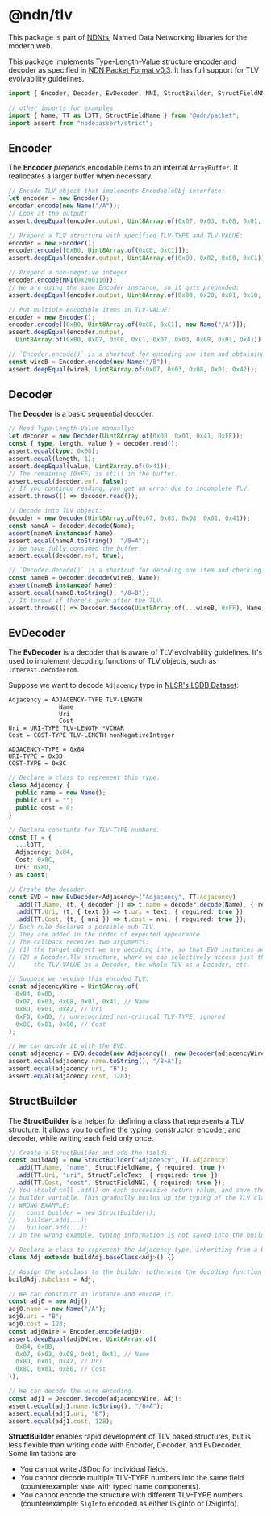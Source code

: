 # @ndn/tlv

This package is part of [NDNts](https://yoursunny.com/p/NDNts/), Named Data Networking libraries for the modern web.

This package implements Type-Length-Value structure encoder and decoder as specified in [NDN Packet Format v0.3](https://docs.named-data.net/NDN-packet-spec/0.3/tlv.html).
It has full support for TLV evolvability guidelines.

```ts
import { Encoder, Decoder, EvDecoder, NNI, StructBuilder, StructFieldNNI, StructFieldText } from "@ndn/tlv";

// other imports for examples
import { Name, TT as l3TT, StructFieldName } from "@ndn/packet";
import assert from "node:assert/strict";
```

## Encoder

The **Encoder** *prepend*s encodable items to an internal `ArrayBuffer`.
It reallocates a larger buffer when necessary.

```ts
// Encode TLV object that implements EncodableObj interface:
let encoder = new Encoder();
encoder.encode(new Name("/A"));
// Look at the output:
assert.deepEqual(encoder.output, Uint8Array.of(0x07, 0x03, 0x08, 0x01, 0x41));

// Prepend a TLV structure with specified TLV-TYPE and TLV-VALUE:
encoder = new Encoder();
encoder.encode([0xB0, Uint8Array.of(0xC0, 0xC1)]);
assert.deepEqual(encoder.output, Uint8Array.of(0xB0, 0x02, 0xC0, 0xC1));

// Prepend a non-negative integer
encoder.encode(NNI(0x200110));
// We are using the same Encoder instance, so it gets prepended:
assert.deepEqual(encoder.output, Uint8Array.of(0x00, 0x20, 0x01, 0x10, 0xB0, 0x02, 0xC0, 0xC1));

// Put multiple encodable items in TLV-VALUE:
encoder = new Encoder();
encoder.encode([0xB0, Uint8Array.of(0xC0, 0xC1), new Name("/A")]);
assert.deepEqual(encoder.output,
  Uint8Array.of(0xB0, 0x07, 0xC0, 0xC1, 0x07, 0x03, 0x08, 0x01, 0x41));

// `Encoder.encode()` is a shortcut for encoding one item and obtaining the output:
const wireB = Encoder.encode(new Name("/B"));
assert.deepEqual(wireB, Uint8Array.of(0x07, 0x03, 0x08, 0x01, 0x42));
```

## Decoder

The **Decoder** is a basic sequential decoder.

```ts
// Read Type-Length-Value manually:
let decoder = new Decoder(Uint8Array.of(0x08, 0x01, 0x41, 0xFF));
const { type, length, value } = decoder.read();
assert.equal(type, 0x08);
assert.equal(length, 1);
assert.deepEqual(value, Uint8Array.of(0x41));
// The remaining [0xFF] is still in the buffer.
assert.equal(decoder.eof, false);
// If you continue reading, you get an error due to incomplete TLV.
assert.throws(() => decoder.read());

// Decode into TLV object:
decoder = new Decoder(Uint8Array.of(0x07, 0x03, 0x08, 0x01, 0x41));
const nameA = decoder.decode(Name);
assert(nameA instanceof Name);
assert.equal(nameA.toString(), "/8=A");
// We have fully consumed the buffer.
assert.equal(decoder.eof, true);

// `Decoder.decode()` is a shortcut for decoding one item and checking for EOF.
const nameB = Decoder.decode(wireB, Name);
assert(nameB instanceof Name);
assert.equal(nameB.toString(), "/8=B");
// It throws if there's junk after the TLV.
assert.throws(() => Decoder.decode(Uint8Array.of(...wireB, 0xFF), Name));
```

## EvDecoder

The **EvDecoder** is a decoder that is aware of TLV evolvability guidelines.
It's used to implement decoding functions of TLV objects, such as `Interest.decodeFrom`.

Suppose we want to decode `Adjacency` type in [NLSR's LSDB Dataset](https://redmine.named-data.net/projects/nlsr/wiki/LSDB_DataSet/13):

```abnf
Adjacency = ADJACENCY-TYPE TLV-LENGTH
              Name
              Uri
              Cost
Uri = URI-TYPE TLV-LENGTH *VCHAR
Cost = COST-TYPE TLV-LENGTH nonNegativeInteger

ADJACENCY-TYPE = 0x84
URI-TYPE = 0x8D
COST-TYPE = 0x8C
```

```ts
// Declare a class to represent this type.
class Adjacency {
  public name = new Name();
  public uri = "";
  public cost = 0;
}

// Declare constants for TLV-TYPE numbers.
const TT = {
  ...l3TT,
  Adjacency: 0x84,
  Cost: 0x8C,
  Uri: 0x8D,
} as const;

// Create the decoder.
const EVD = new EvDecoder<Adjacency>("Adjacency", TT.Adjacency)
  .add(TT.Name, (t, { decoder }) => t.name = decoder.decode(Name), { required: true })
  .add(TT.Uri, (t, { text }) => t.uri = text, { required: true })
  .add(TT.Cost, (t, { nni }) => t.cost = nni, { required: true });
// Each rule declares a possible sub TLV.
// They are added in the order of expected appearance.
// The callback receives two arguments:
// (1) the target object we are decoding into, so that EVD instances are reusable;
// (2) a Decoder.Tlv structure, where we can selectively access just the TLV-VALUE, the whole TLV,
//     the TLV-VALUE as a Decoder, the whole TLV as a Decoder, etc.

// Suppose we receive this encoded TLV:
const adjacencyWire = Uint8Array.of(
  0x84, 0x0D,
  0x07, 0x03, 0x08, 0x01, 0x41, // Name
  0x8D, 0x01, 0x42, // Uri
  0xF0, 0x00, // unrecognized non-critical TLV-TYPE, ignored
  0x8C, 0x01, 0x80, // Cost
);

// We can decode it with the EVD.
const adjacency = EVD.decode(new Adjacency(), new Decoder(adjacencyWire));
assert.equal(adjacency.name.toString(), "/8=A");
assert.equal(adjacency.uri, "B");
assert.equal(adjacency.cost, 128);
```

## StructBuilder

The **StructBuilder** is a helper for defining a class that represents a TLV structure.
It allows you to define the typing, constructor, encoder, and decoder, while writing each field only once.

```ts
// Create a StructBuilder and add the fields.
const buildAdj = new StructBuilder("Adjacency", TT.Adjacency)
  .add(TT.Name, "name", StructFieldName, { required: true })
  .add(TT.Uri, "uri", StructFieldText, { required: true })
  .add(TT.Cost, "cost", StructFieldNNI, { required: true });
// You should call .add() on each successive return value, and save the last return value into the
// builder variable. This gradually builds up the typing of the TLV class.
// WRONG EXAMPLE:
//   const builder = new StructBuilder();
//   builder.add(...);
//   builder.add(...);
// In the wrong example, typing information is not saved into the builder variable.

// Declare a class to represent the Adjacency type, inheriting from a base class supplied by the builder.
class Adj extends buildAdj.baseClass<Adj>() {}

// Assign the subclass to the builder (otherwise the decoding function will not work).
buildAdj.subclass = Adj;

// We can construct an instance and encode it.
const adj0 = new Adj();
adj0.name = new Name("/A");
adj0.uri = "B";
adj0.cost = 128;
const adj0Wire = Encoder.encode(adj0);
assert.deepEqual(adj0Wire, Uint8Array.of(
  0x84, 0x0B,
  0x07, 0x03, 0x08, 0x01, 0x41, // Name
  0x8D, 0x01, 0x42, // Uri
  0x8C, 0x01, 0x80, // Cost
));

// We can decode the wire encoding.
const adj1 = Decoder.decode(adjacencyWire, Adj);
assert.equal(adj1.name.toString(), "/8=A");
assert.equal(adj1.uri, "B");
assert.equal(adj1.cost, 128);
```

**StructBuilder** enables rapid development of TLV based structures, but is less flexible than writing code with Encoder, Decoder, and EvDecoder.
Some limitations are:

* You cannot write JSDoc for individual fields.
* You cannot decode multiple TLV-TYPE numbers into the same field (counterexample: `Name` with typed name components).
* You cannot encode the structure with different TLV-TYPE numbers (counterexample: `SigInfo` encoded as either ISigInfo or DSigInfo).
